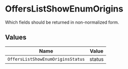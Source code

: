 # OffersListShowEnumOrigins

Which fields should be returned in non-normalized form.


## Values

| Name                              | Value                             |
| --------------------------------- | --------------------------------- |
| `OffersListShowEnumOriginsStatus` | status                            |